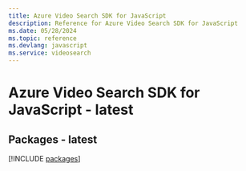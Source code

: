```yaml
---
title: Azure Video Search SDK for JavaScript
description: Reference for Azure Video Search SDK for JavaScript
ms.date: 05/28/2024
ms.topic: reference
ms.devlang: javascript
ms.service: videosearch
---
```

# Azure Video Search SDK for JavaScript - latest
## Packages - latest
[!INCLUDE [packages](video-search-index.md)]